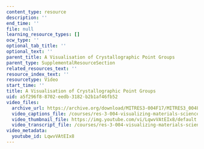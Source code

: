 ```yaml
---
content_type: resource
description: ''
end_time: ''
file: null
learning_resource_types: []
ocw_type: ''
optional_tab_title: ''
optional_text: ''
parent_title: A Visualisation of Crystallographic Point Groups
parent_type: SupplementalResourceSection
related_resources_text: ''
resource_index_text: ''
resourcetype: Video
start_time: ''
title: A Visualisation of Crystallographic Point Groups
uid: a5f296f8-8702-eedb-3182-b2b1af46fb52
video_files:
  archive_url: https://archive.org/download/MITRES3-004F17/MITRES3_004F17_2017EPFL_monta_300k.mp4
  video_captions_file: /courses/res-3-004-visualizing-materials-science-fall-2017/a78d42ae2f335064a4d037269f5c4864_LqwvVAtEIx8.vtt
  video_thumbnail_file: https://img.youtube.com/vi/LqwvVAtEIx8/default.jpg
  video_transcript_file: /courses/res-3-004-visualizing-materials-science-fall-2017/274d3fae2acabf8ea371df52e0b0263f_LqwvVAtEIx8.pdf
video_metadata:
  youtube_id: LqwvVAtEIx8
---
```

